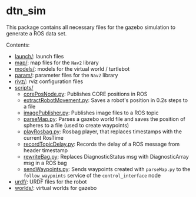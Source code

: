 # dtn_sim

This package contains all necessary files for the gazebo simulation to generate a ROS data set.

Contents:

- [launch/](launch/): launch files
- [map/](map/): map files for the `Nav2` library
- [models/](models/): models for the virtual world / turtlebot
- [param/](param/): parameter files for the `Nav2` library
- [rivz/](rviz/): rviz configuration files
- [scripts/](scripts/)
  - [corePosNode.py](scripts/corePosNode.py): Publishes CORE positions in ROS
  - [extractRobotMovement.py](scripts/extractRobotMovement.py): Saves a robot's position in 0.2s steps to a file
  - [imagePublisher.py](scripts/imagePublisher.py): Publishes image files to a ROS topic
  - [parseMap.py](scripts/parseMap.py): Parses a gazebo world file and saves the position of spheres to a file (used to create waypoints)
  - [playRosbag.py](scripts/playRosbag.py): Rosbag player, that replaces timestamps with the current RosTime
  - [recordTopicDelay.py](scripts/recordTopicDelay.py): Records the delay of a ROS message from header timestamp
  - [rewriteBag.py](scripts/rewriteBag.py): Replaces DiagnosticStatus msg with DiagnosticArray msg in a ROS bag
  - [sendWaypoints.py](scripts/sendWaypoints.py): Sends waypoints created with `parseMap.py` to the `follow_waypoints` service of the `control_interface` node
- [urdf/](urdf/): URDF files for the robot
- [worlds/](worlds/): virtual worlds for gazebo
